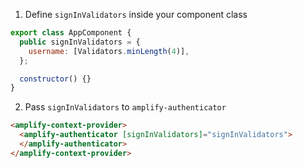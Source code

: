 1. Define `signInValidators` inside your component class

<!-- todo: why doesn't typescript work? It should be supported: https://stackblitz.com/edit/ngx-markdown -->

```javascript
export class AppComponent {
  public signInValidators = {
    username: [Validators.minLength(4)],
  };

  constructor() {}
}
```

2. Pass `signInValidators` to `amplify-authenticator`

```html
<amplify-context-provider>
  <amplify-authenticator [signInValidators]="signInValidators">
  </amplify-authenticator>
</amplify-context-provider>
```
